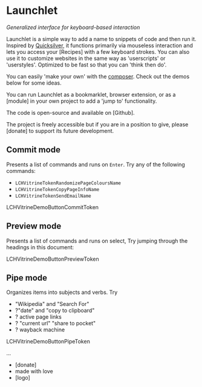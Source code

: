# Launchlet
_Generalized interface for keyboard-based interaction_

Launchlet is a simple way to add a name to snippets of code and then run it. Inspired by [Quicksilver](https://qsapp.com), it functions primarily via mouseless interaction and lets you access your [Recipes] with a few keyboard strokes. You can also use it to customize websites in the same way as 'userscripts' or 'userstyles'. Optimized to be fast so that you can 'think then do'.

You can easily 'make your own' with the [composer](LCHVitrineTokenComposeURL). Check out the demos below for some ideas.

You can run Launchlet as a bookmarklet, browser extension, or as a [module] in your own project to add a 'jump to' functionality.

The code is open-source and available on [Github].

The project is freely accessible but if you are in a position to give, please [donate] to support its future development.

## Commit mode

Presents a list of commands and runs on `Enter`. Try any of the following commands:
- `LCHVitrineTokenRandomizePageColoursName`
- `LCHVitrineTokenCopyPageInfoName`
- `LCHVitrineTokenSendEmailName`

LCHVitrineDemoButtonCommitToken

## Preview mode

Presents a list of commands and runs on select, Try jumping through the headings in this document:

LCHVitrineDemoButtonPreviewToken

## Pipe mode

Organizes items into subjects and verbs. Try
- "Wikipedia" and "Search For"
- ?"date" and "copy to clipboard"
- ? active page links
- ? "current url" "share to pocket"
- ? wayback machine

LCHVitrineDemoButtonPipeToken

…
- [donate]
- made with love
- [logo]